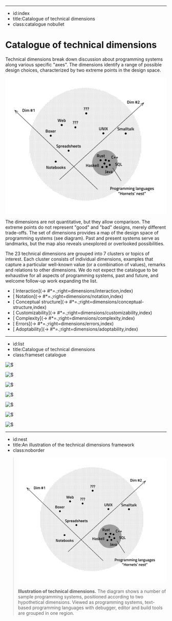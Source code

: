 ----------------------------------------------------------------------------------------------------
- id:index
- title:Catalogue of technical dimensions
- class:catalogue nobullet

# Catalogue of technical dimensions

Technical dimensions break down discussion about
programming systems along various specific "axes". The dimensions identify
a range of possible design choices, characterized by two extreme points
in the design space.

[![A diagram showing programming systems with two dimensions](img/nest.png)](#image=catalogue,nest)

The dimensions are not quantitative, but they allow comparison.
The extreme points do not represent "good" and "bad" designs, merely different trade-offs.
The set of dimensions provides a map of the design space of programming systems (see diagram).
Past and present systems serve as landmarks, but the map also reveals unexplored
or overlooked possibilities.

The 23 technical dimensions are grouped into 7 clusters or topics of interest. 
Each cluster consists of individual dimensions, examples that capture a particular
well-known value (or a combination of values), remarks and relations to other dimensions. 
We do not expect the catalogue to be exhaustive for all aspects of programming systems, 
past and future, and welcome follow-up work expanding the list.

<div class="hide-sm">

- [<i class="fa fa-hand-pointer"></i> Interaction](-> #*=.;right=dimensions/interaction,index)
- [<i class="fa fa-code"></i> Notation](-> #*=.;right=dimensions/notation,index)
- [<i class="fa fa-cubes"></i> Conceptual structure](-> #*=.;right=dimensions/conceptual-structure,index)
- [<i class="fa fa-hammer"></i> Customizability](-> #*=.;right=dimensions/customizability,index)
- [<i class="fa fa-sitemap"></i> Complexity](-> #*=.;right=dimensions/complexity,index)
- [<i class="fa fa-bug"></i> Errors](-> #*=.;right=dimensions/errors,index)
- [<i class="fa fa-code-fork"></i> Adoptability](-> #*=.;right=dimensions/adoptability,index)

</div>

----------------------------------------------------------------------------------------------------
- id:list
- title:Catalogue of technical dimensions
- class:frameset catalogue

![$](dimensions/interaction,summary)

![$](dimensions/notation,summary)

![$](dimensions/conceptual-structure,summary)

![$](dimensions/customizability,summary)

![$](dimensions/complexity,summary)

![$](dimensions/errors,summary)

![$](dimensions/adoptability,summary)

----------------------------------------------------------------------------------------------------
- id:nest
- title:An illustration of the technical dimensions framework
- class:noborder

> ![A diagram showing programming systems with two dimensions](img/nest.png)
> 
> **Illustration of technical dimensions.** The diagram shows a number of sample programming
> systems, positioned according to two hypothetical dimensions. Viewed as programming systems,
> text-based programming languages with debugger, editor and build tools are grouped
> in one region.